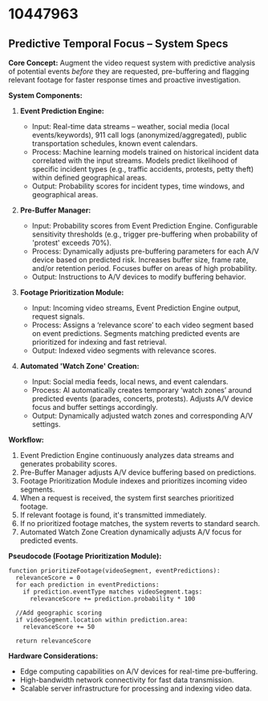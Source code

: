 # 10447963

## Predictive Temporal Focus – System Specs

**Core Concept:** Augment the video request system with predictive analysis of potential events *before* they are requested, pre-buffering and flagging relevant footage for faster response times and proactive investigation. 

**System Components:**

1.  **Event Prediction Engine:**
    *   Input: Real-time data streams – weather, social media (local events/keywords), 911 call logs (anonymized/aggregated), public transportation schedules, known event calendars.
    *   Process: Machine learning models trained on historical incident data correlated with the input streams. Models predict likelihood of specific incident types (e.g., traffic accidents, protests, petty theft) within defined geographical areas.
    *   Output: Probability scores for incident types, time windows, and geographical areas.

2.  **Pre-Buffer Manager:**
    *   Input: Probability scores from Event Prediction Engine. Configurable sensitivity thresholds (e.g., trigger pre-buffering when probability of 'protest' exceeds 70%).
    *   Process: Dynamically adjusts pre-buffering parameters for each A/V device based on predicted risk. Increases buffer size, frame rate, and/or retention period. Focuses buffer on areas of high probability.
    *   Output: Instructions to A/V devices to modify buffering behavior.

3.  **Footage Prioritization Module:**
    *   Input: Incoming video streams, Event Prediction Engine output, request signals.
    *   Process: Assigns a ‘relevance score’ to each video segment based on event predictions. Segments matching predicted events are prioritized for indexing and fast retrieval.
    *   Output: Indexed video segments with relevance scores.

4.  **Automated 'Watch Zone' Creation:** 
    *   Input: Social media feeds, local news, and event calendars.
    *   Process: AI automatically creates temporary ‘watch zones’ around predicted events (parades, concerts, protests). Adjusts A/V device focus and buffer settings accordingly.
    *   Output: Dynamically adjusted watch zones and corresponding A/V settings.

**Workflow:**

1.  Event Prediction Engine continuously analyzes data streams and generates probability scores.
2.  Pre-Buffer Manager adjusts A/V device buffering based on predictions.
3.  Footage Prioritization Module indexes and prioritizes incoming video segments.
4.  When a request is received, the system first searches prioritized footage.
5.  If relevant footage is found, it's transmitted immediately.
6.  If no prioritized footage matches, the system reverts to standard search.
7.  Automated Watch Zone Creation dynamically adjusts A/V focus for predicted events.

**Pseudocode (Footage Prioritization Module):**

```
function prioritizeFootage(videoSegment, eventPredictions):
  relevanceScore = 0
  for each prediction in eventPredictions:
    if prediction.eventType matches videoSegment.tags:
      relevanceScore += prediction.probability * 100 

  //Add geographic scoring
  if videoSegment.location within prediction.area:
    relevanceScore += 50

  return relevanceScore
```

**Hardware Considerations:**

*   Edge computing capabilities on A/V devices for real-time pre-buffering.
*   High-bandwidth network connectivity for fast data transmission.
*   Scalable server infrastructure for processing and indexing video data.